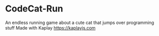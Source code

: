 # CodeCat-Run
An endless running game about a cute cat that jumps over programming stuff
Made with Kaplay https://kaplayjs.com